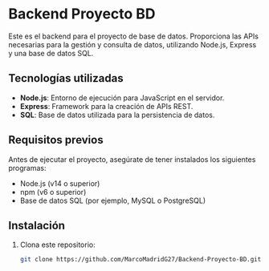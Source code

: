 # Backend Proyecto BD

Este es el backend para el proyecto de base de datos. Proporciona las APIs necesarias para la gestión y consulta de datos, utilizando Node.js, Express y una base de datos SQL.

## Tecnologías utilizadas

- **Node.js**: Entorno de ejecución para JavaScript en el servidor.
- **Express**: Framework para la creación de APIs REST.
- **SQL**: Base de datos utilizada para la persistencia de datos.

## Requisitos previos

Antes de ejecutar el proyecto, asegúrate de tener instalados los siguientes programas:

- Node.js (v14 o superior)
- npm (v6 o superior)
- Base de datos SQL (por ejemplo, MySQL o PostgreSQL)

## Instalación

1. Clona este repositorio:
   ```bash
   git clone https://github.com/MarcoMadridG27/Backend-Proyecto-BD.git
